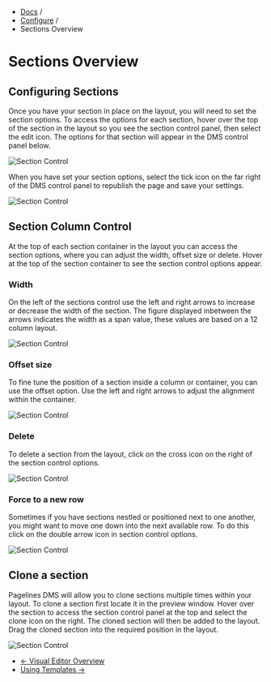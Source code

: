 <div class="row-fluid">
	<div class="span12">
		<ul class="breadcrumb">
  			<li><a href="http://docs.pagelines.com/">Docs</a> <span class="divider">/</span></li>
  			<li><a href="http://docs.pagelines.com/configure">Configure</a> <span class="divider">/</span></li>
  			<li class="active">Sections Overview</li>
		</ul>
	</div>
</div>

# Sections Overview #

## Configuring Sections ##

Once you have your section in place on the layout, you will need to set the section options. To access the options for each section, hover over the top of the section in the layout so you see the section control panel, then select the edit icon. The options for that section will appear in the DMS control panel below.

![Section Control](https://raw.github.com/pagelines/Docs/master/gh-pages-template/public/img/section-control.png "Section Control")

When you have set your section options, select the tick icon on the far right of the DMS control panel to republish the page and save your settings.

![Section Control](https://raw.github.com/pagelines/Docs/master/gh-pages-template/public/img/section-options.png "Section Options")

## Section Column Control ##

At the top of each section container in the layout you can access the section options, where you can adjust the width, offset size or delete. Hover at the top of the section container to see the section control options appear.

### Width ###

On the left of the sections control use the left and right arrows to increase or decrease the width of the section. The figure displayed inbetween the arrows indicates the width as a span value, these values are based on a 12 column layout.

![Section Control](https://raw.github.com/pagelines/Docs/master/gh-pages-template/public/img/section-column-width.png "Section Control Width")

### Offset size ###

To fine tune the position of a section inside a column or container, you can use the offset option. Use the left and right arrows to adjust the alignment within the container.

![Section Control](https://raw.github.com/pagelines/Docs/master/gh-pages-template/public/img/section-column-offset.png "Section Control Offset")

### Delete ###

To delete a section from the layout, click on the cross icon on the right of the section control options.

![Section Control](https://raw.github.com/pagelines/Docs/master/gh-pages-template/public/img/section-column-delete.png "Section Control Delete")

### Force to a new row ###

Sometimes if you have sections nestled or positioned next to one another, you might want to move one down into the next available row. To do this click on the double arrow icon in section control options. 

![Section Control](https://raw.github.com/pagelines/Docs/master/gh-pages-template/public/img/section-column-new-row.png "Section Control Row")


## Clone a section ##

Pagelines DMS will allow you to clone sections multiple times within your layout. To clone a section first locate it in the preview window. Hover over the section to access the section control panel at the top and select the clone icon on the right. The cloned section will then be added to the layout. Drag the cloned section into the required position in the layout.

![Section Control](https://raw.github.com/pagelines/Docs/master/gh-pages-template/public/img/section-clone.png "Section Clone")

<div class="row-fluid">
	<div class="span12">
		<ul class="pager">
			<li class="pull-left"><a href="http://docs.pagelines.com/configure/visual-editor-overview">&larr; Visual Editor Overview</a></li>
  			<li class="pull-right"><a href="http://docs.pagelines.com/configure/using-templates">Using Templates &rarr;</i></a></li>
		</ul>
	</div>
</div>
